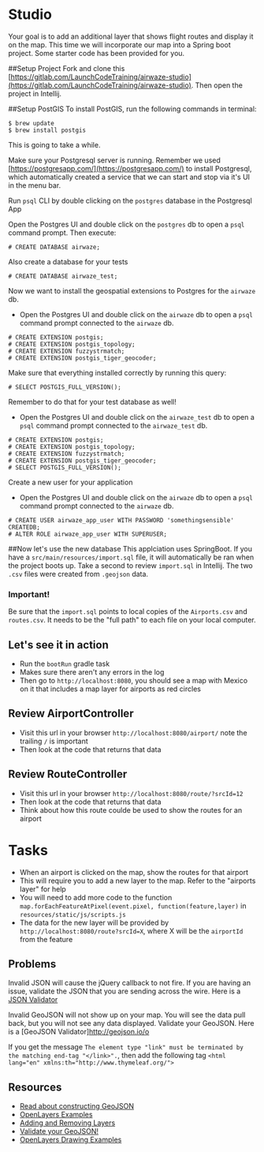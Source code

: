 # Studio

Your goal is to add an additional layer that shows flight routes and display it on the map.  This time we will incorporate our map into a Spring boot project. Some starter code has been provided for you.

##Setup Project
Fork and clone this [https://gitlab.com/LaunchCodeTraining/airwaze-studio](https://gitlab.com/LaunchCodeTraining/airwaze-studio). Then open the project in Intellij.

##Setup PostGIS
To install PostGIS, run the following commands in terminal:
```nohighlight
$ brew update
$ brew install postgis
```
This is going to take a while.

Make sure your Postgresql server is running. Remember we used [https://postgresapp.com/](https://postgresapp.com/) to install Postgresql, which automatically created a service that we can start and stop via it's UI in the menu bar.

Run `psql` CLI by double clicking on the `postgres` database in the Postgresql App

Open the Postgres UI and double click on the `postgres` db to open a `psql` command prompt.
Then execute:
```nohighlight
# CREATE DATABASE airwaze;
```

Also create a database for your tests
```nohighlight
# CREATE DATABASE airwaze_test;
```

Now we want to install the geospatial extensions to Postgres for the `airwaze` db.
- Open the Postgres UI and double click on the `airwaze` db to open a `psql` command prompt connected to the `airwaze` db.
```nohighlight
# CREATE EXTENSION postgis;
# CREATE EXTENSION postgis_topology;
# CREATE EXTENSION fuzzystrmatch;
# CREATE EXTENSION postgis_tiger_geocoder;
```

Make sure that everything installed correctly by running this query:
```nohighlight
# SELECT POSTGIS_FULL_VERSION();
```

Remember to do that for your test database as well!
- Open the Postgres UI and double click on the `airwaze_test` db to open a `psql` command prompt connected to the `airwaze_test` db.
```nohighlight
# CREATE EXTENSION postgis;
# CREATE EXTENSION postgis_topology;
# CREATE EXTENSION fuzzystrmatch;
# CREATE EXTENSION postgis_tiger_geocoder;
# SELECT POSTGIS_FULL_VERSION();
```

Create a new user for your application
- Open the Postgres UI and double click on the `airwaze` db to open a `psql` command prompt connected to the `airwaze` db.
```nohighlight
# CREATE USER airwaze_app_user WITH PASSWORD 'somethingsensible' CREATEDB;
# ALTER ROLE airwaze_app_user WITH SUPERUSER; 
```

##Now let's use the new database
This applciation uses SpringBoot. If you have a `src/main/resources/import.sql` file, it will automatically be ran when the project boots up. Take a second to review `import.sql` in Intellij. The two `.csv` files were created from `.geojson` data.

### Important!
Be sure that the `import.sql` points to local copies of the `Airports.csv` and `routes.csv`. It needs to be the "full path" to each file on your local computer.

## Let's see it in action
- Run the `bootRun` gradle task
- Makes sure there aren't any errors in the log
- Then go to `http://localhost:8080`, you should see a map with Mexico on it that includes a map layer for airports as red circles

## Review AirportController
- Visit this url in your browser `http://localhost:8080/airport/` note the trailing `/` is important
- Then look at the code that returns that data

## Review RouteController
- Visit this url in your browser `http://localhost:8080/route/?srcId=12`
- Then look at the code that returns that data
- Think about how this route coulde be used to show the routes for an airport

# Tasks
* When an airport is clicked on the map, show the routes for that airport
* This will require you to add a new layer to the map. Refer to the "airports layer" for help
* You will need to add more code to the function `map.forEachFeatureAtPixel(event.pixel, function(feature,layer)` in `resources/static/js/scripts.js`
* The data for the new layer will be provided by `http://localhost:8080/route?srcId=X`, where X will be the `airportId` from the feature

## Problems

Invalid JSON will cause the jQuery callback to not fire.  If you are having an issue, validate the JSON that you are sending across the wire.  Here is a [JSON Validator](https://jsonlint.com/)

Invalid GeoJSON will not show up on your map.  You will see the data pull back, but you will not see any data displayed.  Validate your GeoJSON.  Here is a [GeoJSON Validator]http://geojson.io/o

If you get the message `The element type "link" must be terminated by the matching end-tag "</link>".`, then add the following tag `<html lang="en" xmlns:th="http://www.thymeleaf.org/">`

## Resources
- [Read about constructing GeoJSON](https://macwright.org/2015/03/23/geojson-second-bite)
- [OpenLayers Examples](https://openlayers.org/en/latest/examples/)
- [Adding and Removing Layers](http://www.acuriousanimal.com/thebookofopenlayers3/chapter02_01_adding_removing_layers.html)
- [Validate your GeoJSON!](http://geojson.io)
- [OpenLayers Drawing Examples](http://openlayers.org/en/latest/examples/geojson.html)
